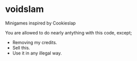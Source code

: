 voidslam
========

Minigames inspired by Cookieslap


You are allowed to do nearly antything with this code, except;
* Removing my credits.
* Sell this.
* Use it in any illegal way.
